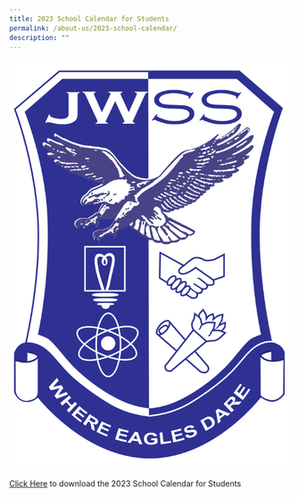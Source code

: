 ```yaml
---
title: 2023 School Calendar for Students
permalink: /about-us/2023-school-calendar/
description: ""
---
```

![](/images/JWSS%20School%20Crest.png)

[Click Here](/files/About%20Us/School%20Calendar/2023%20jwss%20calendar%20sep.pdf) to download the 2023 School Calendar for Students